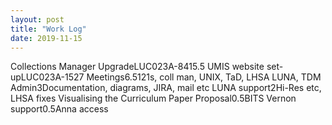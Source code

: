 ```yaml
---
layout: post
title: "Work Log"
date: 2019-11-15
---
```

<tr><td>Collections Manager Upgrade</td><td>LUC023A-84</td><td>15.5</td><td></td></tr>
<tr><td>UMIS website set-up</td><td>LUC023A-152</td><td>7</td><td></td></tr>
<tr><td>Meetings</td><td></td><td>6.5</td><td>121s, coll man, UNIX, TaD, LHSA LUNA, TDM</td></tr>
<tr><td>Admin</td><td></td><td>3</td><td>Documentation, diagrams, JIRA, mail etc</td></tr>
<tr><td>LUNA support</td><td></td><td>2</td><td>Hi-Res etc, LHSA fixes</td></tr>
<tr><td>Visualising the Curriculum Paper Proposal</td><td></td><td>0.5</td><td>BITS</td></tr>
<tr><td>Vernon support</td><td></td><td>0.5</td><td>Anna access</td></tr>
